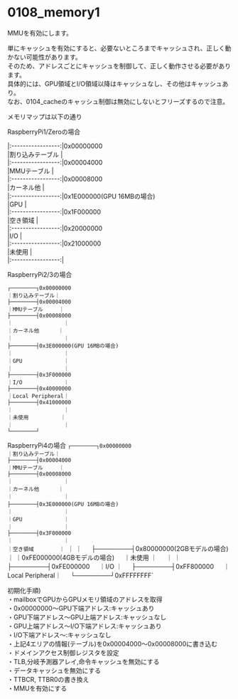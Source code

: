 # 0108_memory1

MMUを有効にします。

単にキャッシュを有効にすると、必要ないところまでキャッシュされ、正しく動かない可能性があります。  
そのため、アドレスごとにキャッシュを制御して、正しく動作させる必要があります。  
具体的には、GPU領域とI/O領域以降はキャッシュなし、その他はキャッシュあり。  
なお、0104_cacheのキャッシュ制御は無効にしないとフリーズするので注意。

メモリマップは以下の通り

RaspberryPi1/Zeroの場合

|:-----------------:|0x00000000  
|割り込みテーブル   |  
|:-----------------:|0x00004000  
|MMUテーブル        |  
|:-----------------:|0x00008000  
|カーネル他         |  
|:-----------------:|0x1E000000(GPU 16MBの場合)  
|GPU                |  
|:-----------------:|0x1F000000  
|空き領域           |  
|:-----------------:|0x20000000  
|I/O                |  
|:-----------------:|0x21000000  
|未使用             |  
|:-----------------:|

RaspberryPi2/3の場合

`┌────────┐0x00000000`  
`｜割り込みテーブル｜`  
`├────────┤0x00004000`  
`｜MMUテーブル     ｜`  
`├────────┤0x00008000`  
`｜                ｜`  
`｜カーネル他      ｜`  
`｜                ｜`  
`├────────┤0x3E000000(GPU 16MBの場合)`  
`｜                ｜`  
`｜GPU             ｜`  
`｜                ｜`  
`├────────┤0x3F000000`  
`｜I/O             ｜`  
`├────────┤0x40000000`  
`｜Local Peripheral｜`  
`├────────┤0x41000000`  
`｜                ｜`  
`｜未使用          ｜`  
`｜                ｜`  
`└────────┘`

RaspberryPi4の場合
`┌────────┐0x00000000`  
`｜割り込みテーブル｜`  
`├────────┤0x00004000`  
`｜MMUテーブル     ｜`  
`├────────┤0x00008000`  
`｜                ｜`  
`｜カーネル他      ｜`  
`｜                ｜`  
`├────────┤0x3E000000(GPU 16MBの場合)`  
`｜                ｜`  
`｜GPU             ｜`  
`｜                ｜`  
`├────────┤0x3F000000`  
`｜                ｜`  
`｜空き領域        ｜
`｜                ｜`  
`├────────┤0x80000000(2GBモデルの場合)`  
`｜                ｜0xFE000000(4GBモデルの場合)`  
`｜未使用          ｜`  
`｜                ｜`  
`├────────┤0xFE000000`  
`｜I/O             ｜`  
`├────────┤0xFF800000`  
`｜Local Peripheral｜`  
`└────────┘0xFFFFFFFF`

初期化手順)  
・mailboxでGPUからGPUメモリ領域のアドレスを取得  
・0x00000000～GPU下端アドレス:キャッシュあり  
・GPU下端アドレス～GPU上端アドレス:キャッシュなし  
・GPU上端アドレス～I/O下端アドレス:キャッシュあり  
・I/O下端アドレス～:キャッシュなし  
・上記4エリアの情報(テーブル)を0x00004000～0x00008000に書き込む  
・ドメインアクセス制御レジスタを設定  
・TLB,分岐予測器アレイ,命令キャッシュを無効にする  
・データキャッシュを無効にする  
・TTBCR, TTBR0の書き換え  
・MMUを有効にする

